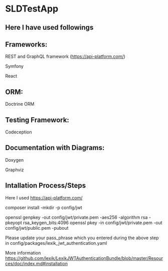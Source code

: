 # SLDTestApp

Here I have used followings
----------------------------------

Frameworks:
----------
REST and GraphQL framework (https://api-platform.com/)

Symfony 

React 

ORM:
----
Doctrine ORM

Testing Framework:
------------------
Codeception

Documentation with Diagrams:
-------------
Doxygen 

Graphviz

Intallation Process/Steps
-----------------------------------
Here I used https://api-platform.com/

composer install 
-mkdir -p config/jwt

openssl genpkey -out config/jwt/private.pem -aes256 -algorithm rsa -pkeyopt rsa_keygen_bits:4096
openssl pkey -in config/jwt/private.pem -out config/jwt/public.pem -pubout

Please update your pass_phrase which you entered during the above step in
config/packages/lexik_jwt_authentication.yaml

More information https://github.com/lexik/LexikJWTAuthenticationBundle/blob/master/Resources/doc/index.md#installation
